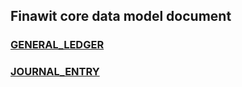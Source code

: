 ## Finawit core data model document
### [GENERAL_LEDGER](./general_ledger.md)
### [JOURNAL_ENTRY](./gl_journal_entry.md)
